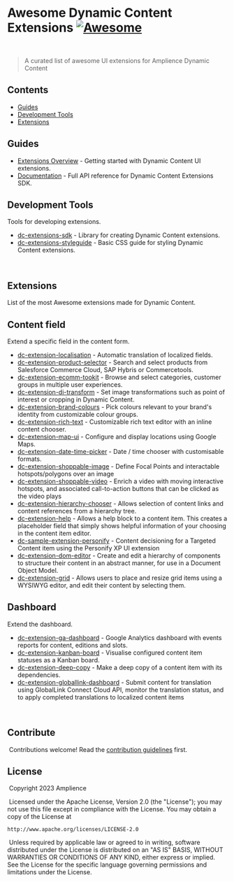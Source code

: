 # Awesome Dynamic Content Extensions [![Awesome](https://awesome.re/badge.svg)](https://awesome.re)
​
> A curated list of awesome UI extensions for Amplience Dynamic Content

## Contents
- [Guides](#guides)
- [Development Tools](#development-tools)
- [Extensions](#extensions)
​
## Guides

- [Extensions Overview](https://docs.amplience.net/development/extensions.html) - Getting started with Dynamic Content UI extensions.
- [Documentation](https://amplience.github.io/dc-extensions-sdk/) - Full API reference for Dynamic Content Extensions SDK.

## Development Tools
Tools for developing extensions.
​
- [dc-extensions-sdk](https://github.com/amplience/dc-extensions-sdk) - Library for creating Dynamic Content extensions.
- [dc-extensions-styleguide](https://github.com/amplience/dc-extensions-styleguide) - Basic CSS guide for styling Dynamic Content extensions.

​
## Extensions
List of the most Awesome extensions made for Dynamic Content.

## Content field
​Extend a specific field in the content form.

- [dc-extension-localisation](https://github.com/amplience/dc-extension-localization) - Automatic translation of localized fields.
- [dc-extension-product-selector](https://github.com/amplience/dc-extension-product-selector) - Search and select products from Salesforce Commerce Cloud, SAP Hybris or Commercetools.
- [dc-extension-ecomm-tookit](https://github.com/amplience/dc-extension-ecomm-toolkit) - Browse and select categories, customer groups in multiple user experiences.
- [dc-extension-di-transform](https://github.com/amplience/dc-extension-di-transform) - Set image transformations such as point of interest or cropping in Dynamic Content.
- [dc-extension-brand-colours](https://github.com/amplience/dc-extension-brand-colours) - Pick colours relevant to your brand's identity from customizable colour groups.
- [dc-extension-rich-text](https://github.com/amplience/dc-extension-rich-text) - Customizable rich text editor with an inline content chooser.
- [dc-extension-map-ui](https://github.com/amplience/dc-extension-map-ui) - Configure and display locations using Google Maps.
- [dc-extension-date-time-picker](https://github.com/amplience/dc-extension-date-time-picker) - Date / time chooser with customisable formats.
- [dc-extension-shoppable-image](https://github.com/amplience/dc-extension-shoppable-image) - Define Focal Points and interactable hotspots/polygons over an image
- [dc-extension-shoppable-video](https://github.com/amplience/dc-extension-shoppable-video) - Enrich a video with moving interactive hotspots, and associated call-to-action buttons that can be clicked as the video plays
- [dc-extension-hierarchy-chooser](https://github.com/amplience/dc-extension-hierarchy-chooser) - Allows selection of content links and content references from a hierarchy tree.
- [dc-extension-help](https://github.com/amplience/dc-extension-help) - Allows a help block to a content item. This creates a placeholder field that simply shows helpful information of your choosing in the content item editor.
- [dc-sample-extension-personify](https://github.com/amplience/dc-sample-extension-personify) - Content decisioning for a Targeted Content item using the Personify XP UI extension
- [dc-extension-dom-editor](https://github.com/amplience/dc-extension-dom-editor) - Create and edit a hierarchy of components to structure their content in an abstract manner, for use in a Document Object Model.
- [dc-extension-grid](https://github.com/amplience/dc-extension-grid) - Allows users to place and resize grid items using a WYSIWYG editor, and edit their content by selecting them.

## Dashboard
Extend the dashboard.

- [dc-extension-ga-dashboard](https://github.com/amplience/dc-extension-ga-dashboard) - Google Analytics dashboard with events reports for content, editions and slots.
- [dc-extension-kanban-board](https://github.com/amplience/dc-extension-kanban-board) - Visualise configured content item statuses as a Kanban board.
- [dc-extension-deep-copy](https://github.com/amplience/dc-extension-deep-copy) - Make a deep copy of a content item with its dependencies.
- [dc-extension-globallink-dashboard](https://github.com/amplience/dc-extension-globallink-dashboard) - Submit content for translation using GlobalLink Connect Cloud API, monitor the translation status, and to apply completed translations to localized content items

​
## Contribute
​
Contributions welcome! Read the [contribution guidelines](contributing.md) first.
​
## License
​
Copyright 2023 Amplience

​
Licensed under the Apache License, Version 2.0 (the "License");
you may not use this file except in compliance with the License.
You may obtain a copy of the License at
​

    http://www.apache.org/licenses/LICENSE-2.0
​
Unless required by applicable law or agreed to in writing, software
distributed under the License is distributed on an "AS IS" BASIS,
WITHOUT WARRANTIES OR CONDITIONS OF ANY KIND, either express or implied.
See the License for the specific language governing permissions and
limitations under the License.
